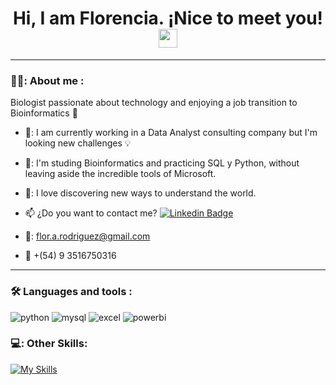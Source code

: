 <div id="badges" align="center">
<img decoding="async" src="https://visitor-badge-reloaded.herokuapp.com/badge?page_id=noelianav91.noelianav91&color=00cf00" alt=""/>
  <h1>
  Hi, I am Florencia. ¡Nice to meet you!
  <img decoding="async" src="https://media.giphy.com/media/hvRJCLFzcasrR4ia7z/giphy.gif" width="30px"/>
</h1>

  ---
 <div id="header" align="left">

### 👨‍💻: About me :
 Biologist passionate about technology and enjoying a job transition to Bioinformatics 🧬

* 💼: I am currently working in a Data Analyst consulting company but I'm looking new challenges 💡

* 📖: I'm studing Bioinformatics and practicing SQL y Python, without leaving aside the incredible tools of Microsoft.

* 🔎: I love discovering new ways to understand the world.

* :mailbox: ¿Do you want to contact me? [![Linkedin Badge](https://img.shields.io/badge/-Florencia-blue?style=flat&logo=Linkedin&logoColor=white)](https://www.linkedin.com/in//florencia-anahi-rodriguez-/)

* 📧: flor.a.rodriguez@gmail.com

* :iphone: +(54) 9 3516750316
---

### :hammer_and_wrench: Languages and tools :
<div id="header" align="left">
    <img decoding="async" src="https://img.shields.io/badge/Python-3776AB?style=for-the-badge&logo=python&logoColor=white" alt="python"/>
  </a>
    <img decoding="async" src="https://img.shields.io/badge/MySQL-6DB33F?style=for-the-badge&logo=mysql&logoColor=white" alt="mysql"/>
  </a>
 <img decoding="async" src="https://img.shields.io/badge/Microsoft_Excel-217346?style=for-the-badge&logo=microsoft-excel&logoColor=white" alt="excel"/>
  </a>
 <img decoding="async" src="https://img.shields.io/badge/Power_BI-FFBE00?style=for-the-badge&logo=Power-BI&logoColor=white" alt="powerbi"/>
  </a>
</div>

### 💻:  Other Skills:
<div id="header" align="left">

   [![My Skills](https://skillicons.dev/icons?i=py,mysql,postgres,github,r,aws)](https://skillicons.dev)
</div>

